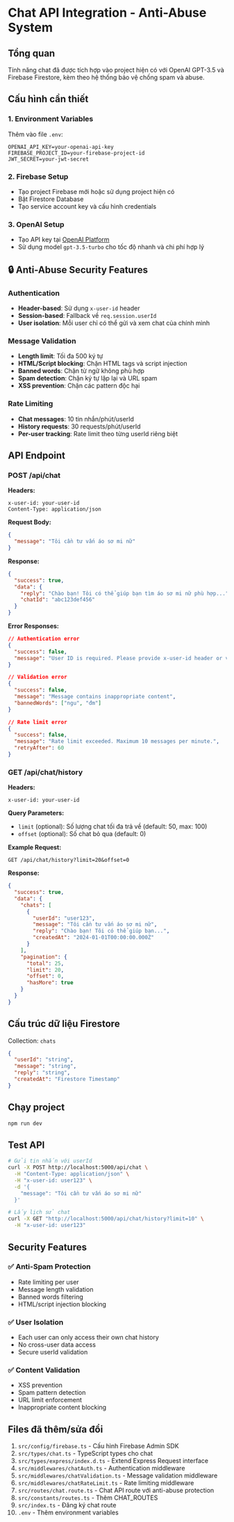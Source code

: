 # Chat API Integration - Anti-Abuse System

## Tổng quan
Tính năng chat đã được tích hợp vào project hiện có với OpenAI GPT-3.5 và Firebase Firestore, kèm theo hệ thống bảo vệ chống spam và abuse.

## Cấu hình cần thiết

### 1. Environment Variables
Thêm vào file `.env`:
```env
OPENAI_API_KEY=your-openai-api-key
FIREBASE_PROJECT_ID=your-firebase-project-id
JWT_SECRET=your-jwt-secret
```

### 2. Firebase Setup
- Tạo project Firebase mới hoặc sử dụng project hiện có
- Bật Firestore Database
- Tạo service account key và cấu hình credentials

### 3. OpenAI Setup
- Tạo API key tại [OpenAI Platform](https://platform.openai.com/api-keys)
- Sử dụng model `gpt-3.5-turbo` cho tốc độ nhanh và chi phí hợp lý

## 🔒 Anti-Abuse Security Features

### Authentication
- **Header-based**: Sử dụng `x-user-id` header
- **Session-based**: Fallback về `req.session.userId`
- **User isolation**: Mỗi user chỉ có thể gửi và xem chat của chính mình

### Message Validation
- **Length limit**: Tối đa 500 ký tự
- **HTML/Script blocking**: Chặn HTML tags và script injection
- **Banned words**: Chặn từ ngữ không phù hợp
- **Spam detection**: Chặn ký tự lặp lại và URL spam
- **XSS prevention**: Chặn các pattern độc hại

### Rate Limiting
- **Chat messages**: 10 tin nhắn/phút/userId
- **History requests**: 30 requests/phút/userId
- **Per-user tracking**: Rate limit theo từng userId riêng biệt

## API Endpoint

### POST /api/chat

**Headers:**
```
x-user-id: your-user-id
Content-Type: application/json
```

**Request Body:**
```json
{
  "message": "Tôi cần tư vấn áo sơ mi nữ"
}
```

**Response:**
```json
{
  "success": true,
  "data": {
    "reply": "Chào bạn! Tôi có thể giúp bạn tìm áo sơ mi nữ phù hợp...",
    "chatId": "abc123def456"
  }
}
```

**Error Responses:**
```json
// Authentication error
{
  "success": false,
  "message": "User ID is required. Please provide x-user-id header or valid session."
}

// Validation error
{
  "success": false,
  "message": "Message contains inappropriate content",
  "bannedWords": ["ngu", "đm"]
}

// Rate limit error
{
  "success": false,
  "message": "Rate limit exceeded. Maximum 10 messages per minute.",
  "retryAfter": 60
}
```

### GET /api/chat/history

**Headers:**
```
x-user-id: your-user-id
```

**Query Parameters:**
- `limit` (optional): Số lượng chat tối đa trả về (default: 50, max: 100)
- `offset` (optional): Số chat bỏ qua (default: 0)

**Example Request:**
```
GET /api/chat/history?limit=20&offset=0
```

**Response:**
```json
{
  "success": true,
  "data": {
    "chats": [
      {
        "userId": "user123",
        "message": "Tôi cần tư vấn áo sơ mi nữ",
        "reply": "Chào bạn! Tôi có thể giúp bạn...",
        "createdAt": "2024-01-01T00:00:00.000Z"
      }
    ],
    "pagination": {
      "total": 25,
      "limit": 20,
      "offset": 0,
      "hasMore": true
    }
  }
}
```

## Cấu trúc dữ liệu Firestore

Collection: `chats`
```json
{
  "userId": "string",
  "message": "string", 
  "reply": "string",
  "createdAt": "Firestore Timestamp"
}
```

## Chạy project

```bash
npm run dev
```

## Test API

```bash
# Gửi tin nhắn với userId
curl -X POST http://localhost:5000/api/chat \
  -H "Content-Type: application/json" \
  -H "x-user-id: user123" \
  -d '{
    "message": "Tôi cần tư vấn áo sơ mi nữ"
  }'

# Lấy lịch sử chat
curl -X GET "http://localhost:5000/api/chat/history?limit=10" \
  -H "x-user-id: user123"
```

## Security Features

### ✅ Anti-Spam Protection
- Rate limiting per user
- Message length validation
- Banned words filtering
- HTML/script injection blocking

### ✅ User Isolation
- Each user can only access their own chat history
- No cross-user data access
- Secure userId validation

### ✅ Content Validation
- XSS prevention
- Spam pattern detection
- URL limit enforcement
- Inappropriate content blocking

## Files đã thêm/sửa đổi

1. `src/config/firebase.ts` - Cấu hình Firebase Admin SDK
2. `src/types/chat.ts` - TypeScript types cho chat
3. `src/types/express/index.d.ts` - Extend Express Request interface
4. `src/middlewares/chatAuth.ts` - Authentication middleware
5. `src/middlewares/chatValidation.ts` - Message validation middleware
6. `src/middlewares/chatRateLimit.ts` - Rate limiting middleware
7. `src/routes/chat.route.ts` - Chat API route với anti-abuse protection
8. `src/constants/routes.ts` - Thêm CHAT_ROUTES
9. `src/index.ts` - Đăng ký chat route
10. `.env` - Thêm environment variables 